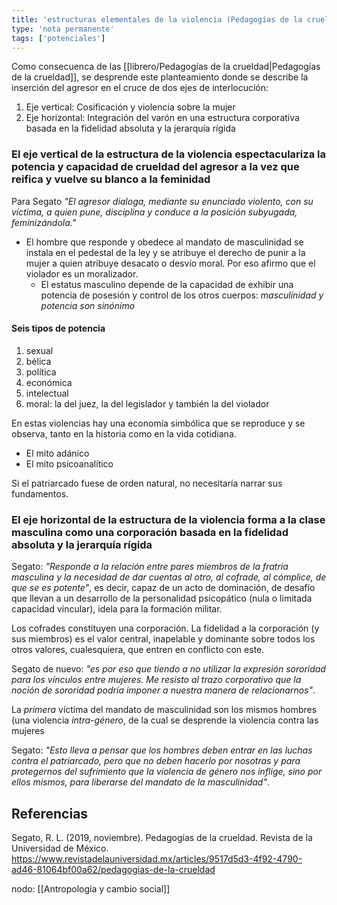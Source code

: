 ```yaml
---
title: 'estructuras elementales de la violencia (Pedagogías de la crueldad)'
type: 'nota permanente'
tags: ['potenciales']
---
```


Como consecuenca de las [[librero/Pedagogías de la crueldad|Pedagogías de la crueldad]], se desprende este planteamiento donde se describe la inserción del agresor en el cruce de dos ejes de interlocución:

1. Eje vertical: Cosificación y violencia sobre la mujer
2. Eje horizontal: Integración del varón en una estructura corporativa basada en la fidelidad absoluta y la jerarquía rígida

### El eje vertical de la estructura de la violencia espectaculariza la potencia y capacidad de crueldad del agresor a la vez que reifica y vuelve su blanco a la feminidad

Para Segato *"El agresor dialoga, mediante su enunciado violento, con su víctima, a quien pune, disciplina y conduce a la posición subyugada, feminizándola."* 
- El hombre que responde y obedece al mandato de masculinidad se instala en el pedestal de la ley y se atribuye el derecho de punir a la mujer a quien atribuye desacato o desvío moral. Por eso afirmo que el violador es un moralizador.
	- El estatus masculino depende de la capacidad de exhibir una potencia de posesión y control de los otros cuerpos: *masculinidad y potencia son sinónimo*

#### Seis tipos de potencia 

1. sexual
2. bélica
3. política
4. económica
5. intelectual 
6. moral: la del juez, la del legislador y también la del violador

En estas violencias hay una economía simbólica que se reproduce y se observa, tanto en la historia como en la vida cotidiana.

- El mito adánico
- El mito psicoanalítico

Si el patriarcado fuese de orden natural, no necesitaría narrar sus fundamentos.

### El eje horizontal de la estructura de la violencia forma a la clase masculina como una corporación basada en la fidelidad absoluta y la jerarquía rígida

Segato: *"Responde a la relación entre pares miembros de la fratria masculina y la necesidad de dar cuentas al otro, al cofrade, al cómplice, de que se es potente"*, es decir, capaz de un acto de dominación, de desafío que llevan a un desarrollo de la personalidad psicopático (nula o limitada capacidad vincular), idela para la formación militar.

Los cofrades constituyen una corporación. La fidelidad a la corporación (y sus miembros) es el valor central, inapelable y dominante sobre todos los otros valores, cualesquiera, que entren en conflicto con este.

Segato de nuevo: *"es por eso que tiendo a no utilizar la expresión sororidad para los vínculos entre mujeres. Me resisto al trazo corporativo que la noción de sororidad podría imponer a nuestra manera de relacionarnos"*.

La *primera* víctima del mandato de masculinidad son los mismos hombres (una violencia *intra-género*, de la cual se desprende la violencia contra las mujeres

Segato: *"Esto lleva a pensar que los hombres deben entrar en las luchas contra el patriarcado, pero que no deben hacerlo por nosotras y para protegernos del sufrimiento que la violencia de género nos inflige, sino por ellos mismos, para liberarse del mandato de la masculinidad"*.

## Referencias

Segato, R. L. (2019, noviembre). Pedagogías de la crueldad. Revista de la Universidad de México. https://www.revistadelauniversidad.mx/articles/9517d5d3-4f92-4790-ad46-81064bf00a62/pedagogias-de-la-crueldad

nodo: [[Antropología y cambio social]]